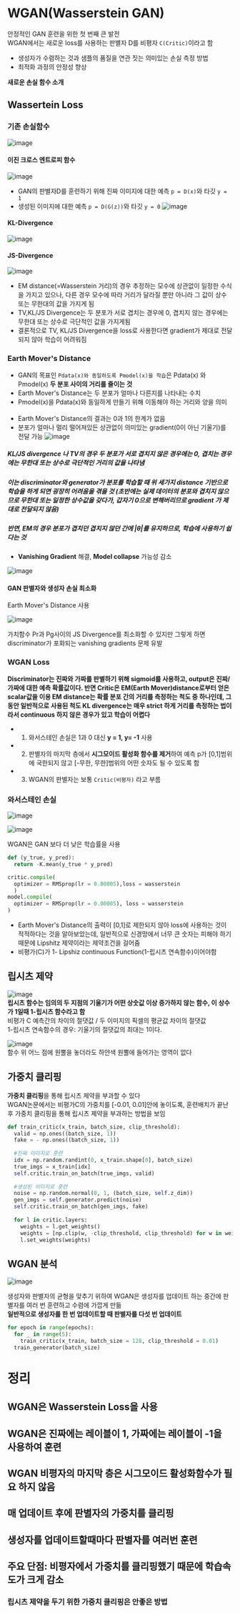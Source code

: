 # WGAN(Wasserstein GAN)
안정적인 GAN 훈련을 위한 첫 번째 큰 발전  
WGAN에서는 새로운 loss를 사용하는 판별자 D를 비평자 ```C(Critic)```이라고 함

- 생성자가 수렴하는 것과 샘플의 품질을 연관 짓는 의미있는 손실 측정 방법
- 최적화 과정의 안정성 향상

**새로운 손실 함수 소개**

## Wassertein Loss
### 기존 손실함수
![image](https://user-images.githubusercontent.com/72767245/104926656-cacfdb00-59e3-11eb-918a-5b8aaaf26aa8.png)


#### 이진 크로스 엔트로피 함수
![image](https://user-images.githubusercontent.com/72767245/104926533-a2e07780-59e3-11eb-9dec-c48de98b71aa.png)
- GAN의 판별자D를 훈련하기 위해 진짜 이미지에 대한 예측 ```p = D(x)```와 타깃 ```y = 1```
- 생성된 이미지에 대한 예측 ```p = D(G(z))```와 타깃 ```y = 0```
![image](https://user-images.githubusercontent.com/72767245/104936492-f3f66880-59ef-11eb-929c-cd03f5bf086e.png)

#### KL-Divergence
![image](https://user-images.githubusercontent.com/72767245/104936798-5a7b8680-59f0-11eb-8a1a-033b55df85ba.png)

#### JS-Divergence
![image](https://user-images.githubusercontent.com/72767245/104936822-636c5800-59f0-11eb-826a-2e0ea347d24b.png)

- EM distance(=Wasserstein 거리)의 경우 추정하는 모수에 상관없이 일정한 수식을 가지고 있으나, 다른 경우 모수에 따라 거리가 달라질 뿐만 아니라 그 값이 상수 또는 무한대의 값을 가지게 됨
- TV,KL/JS Divergence는 두 분포가 서로 겹치는 경우에 0, 겹치지 않는 경우에는 무한대 또는 상수로 극단적인 값을 가지게됨
- 결론적으로 TV, KL/JS Divergence을 loss로 사용한다면 gradient가 제대로 전달되지 않아 학습이 어려워짐

### Earth Mover's Distance
- GAN의 목표인 ```Pdata(x)와 동일하도록 Pmodel(x)을 학습```은 Pdata(x) 와 Pmodel(x) **두 분포 사이의 거리를 줄이는 것**
- Earth Mover's Distance는 두 분포가 얼마나 다른지를 나타내는 수치
- Pmodel(x)을 Pdata(x)와 동일하게 만들기 위해 이동해야 하는 거리와 양을 의미
<br><br>
- Earth Mover's Distance의 결과는 0과 1의 한계가 없음
- 분포가 얼마나 멀리 떨어져있든 상관없이 의미있는 gradient(0이 아닌 기울기)를 전달 가능
![image](https://user-images.githubusercontent.com/72767245/104936517-fbb60d00-59ef-11eb-8ca3-dd8aa48322df.png)

##### KL/JS divergence 나 TV의 경우 두 분포가 서로 겹치지 않은 경우에는 0, 겹치는 경우에는 무한대 또는 상수로 극단적인 거리의 값을 나타냄
##### 이는 discriminator와 generator가 분포를 학습할 때 위 세가지 distance 기반으로 학습을 하게 되면 굉장히 어려움을 겪을 것 (초반에는 실제 데이터의 분포와 겹치지 않으므로 무한대 또는 일정한 상수값을 갖다가, 갑자기 0으로 변해버리므로 gradient 가 제대로 전달되지 않음)
##### 반면, EM의 경우 분포가 겹치던 겹치지 않던 간에 |θ|를 유지하므로, 학습에 사용하기 쉽다는 것
- **Vanishing Gradient** 해결, **Model collapse** 가능성 감소

![image](https://user-images.githubusercontent.com/72767245/104936900-7ed76300-59f0-11eb-8640-b5d505ced736.png)


#### GAN 판별자와 생성자 손실 최소화
Earth Mover's Distance 사용

![image](https://user-images.githubusercontent.com/72767245/104924284-90187380-59e0-11eb-8cb4-b7e638f1577d.png)

가치함수 Pr과 Pg사이의 JS Divergence를 최소화할 수 있지만 그렇게 하면 discriminator가 포화되는 vanishing gradients 문제 유발

### WGAN Loss
**Discriminator는 진짜와 가짜를 판별하기 위해 sigmoid를 사용하고, output은 진짜/가짜에 대한 예측 확률값이다. 반면 Critic은 EM(Earth Mover)distance로부터 얻은 scalar값을 이용
EM distance는 확률 분포 간의 거리를 측정하는 척도 중 하나인데, 그동안 일반적으로 사용된 척도 KL divergence는 매우 strict 하게 거리를 측정하는 법이라서 continuous 하지 않은 경우가 있고 학습이 어렵다**
- 1. 와서스테인 손실은 1과 0 대신 **y = 1, y= -1** 사용 
- 2. 판별자의 마지막 층에서 **시그모이드 활성화 함수를 제거**하여 예측 p가 [0,1]범위에 국한되지 않고 [-무한, 무한]범위의 어떤 숫자도 될 수 있도록 함
- 3. WGAN의 판별자는 보통 ```Critic(비평자)``` 라고 부름

### 와서스테인 손실
![image](https://user-images.githubusercontent.com/72767245/104938656-b6dfa580-59f2-11eb-9474-10476a7bbf0a.png)

![image](https://user-images.githubusercontent.com/72767245/104938900-1047d480-59f3-11eb-837c-5a06cd0c3e89.png)


WGAN은 GAN 보다 더 낮은 학습률을 사용

```python
def (y_true, y_pred):
  return -K.mean(y_true * y_pred)

critic.compile(
  optimizer = RMSprop(lr = 0.00005),loss = wasserstein
  )
model.compile(
  optimizer = RMSprop(lr = 0.00005), loss = wasserstein
)
```
- Earth Mover's Distance의 출력이 [0,1]로 제한되지 않아 loss에 사용하는 것이 적적하다는 것을 알아보았는데, 일반적으로 신경망에서 너무 큰 숫자는 피해야 하기 때문에 Lipshitz 제약이라는 제약조건을 걸어줌
- 비평가(C)가 1- Lipshiz continuous Function(1-립시츠 연속함수)이어야함

## 립시츠 제약
![image](https://user-images.githubusercontent.com/72767245/104939083-51d87f80-59f3-11eb-9736-b721063bf9b3.png)  
**립시츠 함수는 임의의 두 지점의 기울기가 어떤 상숫값 이상 증가하지 않는 함수, 이 상수가 1일때 1-립시츠 함수라고 함**  
비평가 C 예측간의 차이의 절댓값 / 두 이미지의 픽셀의 평균값 차이의 절댓값  
1-립시츠 연속함수의 경우: 기울기의 절댓값의 최대는 1이다.  

![image](https://user-images.githubusercontent.com/72767245/104942113-5c951380-59f7-11eb-977e-2bac6102a64f.png)  
함수 위 어느 점에 원뿔을 놓더라도 하얀색 원뿔에 들어가는 영역이 없다  

## 가중치 클리핑
**가중치 클리핑**을 통해 립시츠 제약을 부과할 수 있다  
WGAN논문에서는 비평가C의 가중치를 [-0.01, 0.01]안에 놓이도록, 훈련배치가 끝난 후 가중치 클리핑을 통해 립시츠 제약을 부과하는 방법을 보임

```python
def train_critic(x_train, batch_size, clip_threshold):
  valid = np.ones((batch_size, 1))
  fake = - np.ones((batch_size, 1))
  
  #진짜 이미지로 훈련
  idx = np.random.randint(0, x_train.shape[0], batch_size)
  true_imgs = x_train[idx]
  self.critic.train_on_batch(true_imgs, valid)
  
  #생성된 이미지로 훈련
  noise = np.random.normal(0, 1, (batch_size, self.z_dim))
  gen_imgs = self.generator.predict(noise)
  self.critic.train_on_batch(gen_imgs, fake)
  
  for l in critic.layers:
    weights = l.get_weights()
    weights = [np.clip(w, -clip_threshold, clip_threshold) for w in weights]
    l.set_weights(weights)
```

## WGAN 분석
![image](https://user-images.githubusercontent.com/72767245/104939347-a7149100-59f3-11eb-8e6e-e5d7ac449d46.png)

생성자와 판별자의 균형을 맞추기 위하여 WGAN은 생성자를 업데이트 하는 중간에 판별자를 여러 번 훈련하고 수렴에 가깝게 만듦  
**일반적으로 생성자를 한 번 업데이트할 때 판별자를 다섯 번 업데이트**

```python
for epoch in range(epochs):
  for _ in range(5):
    train_critic(x_train, batch_size = 128, clip_threshold = 0.01)
  train_generator(batch_size)
```

# 정리
## WGAN은 Wasserstein Loss을 사용
## WGAN은 진짜에는 레이블이 1, 가짜에는 레이블이 -1을 사용하여 훈련
## WGAN 비평자의 마지막 층은 시그모이드 활성화함수가 필요 하지 않음
## 매 업데이트 후에 판별자의 가중치를 클리핑
## 생성자를 업데이트할때마다 판별자를 여러번 훈련
## 주요 단점: 비평자에서 가중치를 클리핑했기 때문에 학습속도가 크게 감소
### 립시츠 제약을 두기 위한 가중치 클리핑은 안좋은 방법
